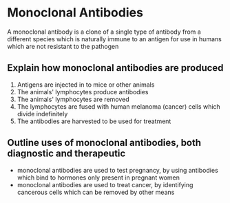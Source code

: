 # Monoclonal Antibodies
A monoclonal antibody is a clone of a single type of antibody from a different species which is naturally immune to an antigen for use in humans which are not resistant to the pathogen

## Explain how monoclonal antibodies are produced
1. Antigens are injected in to mice or other animals
2. The animals' lymphocytes produce antibodies
3. The animals' lymphocytes are removed
4. The lymphocytes are fused with human melanoma (cancer) cells which divide indefinitely
5. The antibodies are harvested to be used for treatment

## Outline uses of monoclonal antibodies, both diagnostic and therapeutic
- monoclonal antibodies are used to test pregnancy, by using antibodies which bind to hormones only present in pregnant women
- monoclonal antibodies are used to treat cancer, by identifying cancerous cells which can be removed by other means
